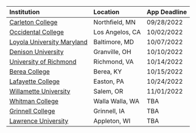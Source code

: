 | **Institution** | **Location** | **App Deadline** |
| :----       | :---       | :--- |
| [Carleton College](#carleton) | Northfield, MN | 09/28/2022 |
| [Occidental College](#oxy) | Los Angelos, CA | 10/02/2022 |
| [Loyola University Maryland](#lum) | Baltimore, MD | 10/07/2022 |
| [Denison University](#denison) | Granville, OH | 10/10/2022 |
| [University of Richmond](#richmond) | Richmond, VA | 10/14/2022 |
| [Berea College](#berea) | Berea, KY | 10/15/2022 |
| [Lafayette College](#lafayette) | Easton, PA | 10/24/2022 |
| [Willamette University](#willamette) | Salem, OR  | 11/01/2022 |
| [Whitman College](#whitman) | Walla Walla, WA  | TBA |
| [Grinnell College](#grinnell) | Grinnell, IA | TBA |
| [Lawrence University](#lawrence) | Appleton, WI | TBA |


